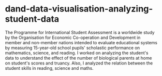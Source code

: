 # dand-data-visualisation-analyzing-student-data
The Programme for International Student Assessment is a worldwide study by the Organisation for Economic Co-operation and Development in member and non-member nations intended to evaluate educational systems by measuring 15-year-old school pupils' scholastic performance on mathematics, science, and reading. I worked on analyzing the student's data to understand the effect of the number of biological parents at home on student's scores and truancy. Also, I analyzed the relation between the student skills in reading, science and maths.
